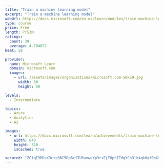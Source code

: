 ```yaml
---
title: "Train a machine learning model"
excerpt: "Train a machine learning model"
webUrl: https://docs.microsoft.com/en-us/learn/modules/train-machine-learning-model/
type: course
price: Free
length: PT53M
ratings:
  count: 39
  average: 4.794872
heat: 50

provider:
  name: Microsoft Learn
  domain: microsoft.com
  images:
    - url: /assets/images/organizations/microsoft.com-50x50.jpg
      width: 50
      height: 50

levels:
  - Intermediate

topics:
  - Azure
  - Analytics
  - AI

images:
  - url: https://docs.microsoft.com/learn/achievements/train-machine-learning-model-social.png
    width: 640
    height: 320
    isCached: true

secured: "ZCiqE3RDsX3cte8BC5Dp6c1TURamweYp3rsEjT6phITdqYCb3lk4qk0yf0sGzoYSpfC3XM1LWL5mnPfSxEOHTPnliYnMgQInfhYfmDmz6PMsw5iMH/i8HcroGdy/aXmHqKZoBwvxznvi8UiFSeFZmWudiEubVCBnvC29HxlvS4aVvvkKMSeHLOHSaewscR8bdo7rHT0Jlzz3FKYQi0ZHDrNuTNvuZB4dI37VFD4Wsv4hzXAc/Yf3r9IdghFFbFAKed5XgrdTDKz4aqHuDoLs8Ep0+XQWb2tmcp/z5r/oBDIfHGH/GGooV5NztTtJdIdss/ozkwecX4+WqvALQU8126jPrjbcup4yHtLvdGnDTiosEJ5wshA/AZsB/mLjvh9pHuKuqVuXNGc1rFI7H82npVnDn7wpXLyGW0fEqroeABk=;mxj5l1tIaMIiEElHNOV4Pg=="
---
```


